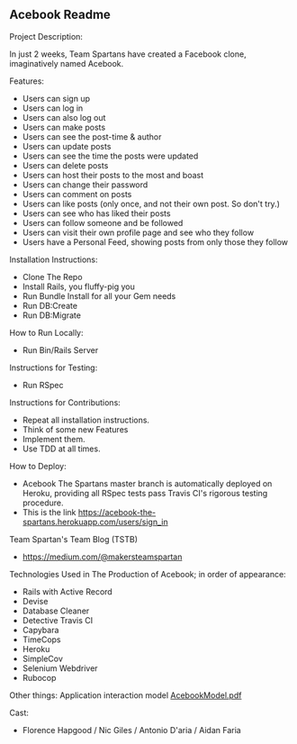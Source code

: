 
Acebook Readme
-----

Project Description:


In just 2 weeks, Team Spartans have created a Facebook clone, imaginatively named Acebook.


Features:
 - Users can sign up
 - Users can log in
 - Users can also log out
 - Users can make posts
 - Users can see the post-time & author
 - Users can update posts
 - Users can see the time the posts were updated
 - Users can delete posts
 - Users can host their posts to the most and boast
 - Users can change their password
 - Users can comment on posts
 - Users can like posts (only once, and not their own post. So don't try.)
 - Users can see who has liked their posts
 - Users can follow someone and be followed
 - Users can visit their own profile page and see who they follow
 - Users have a Personal Feed, showing posts from only those they follow


Installation Instructions:
  - Clone The Repo
  - Install Rails, you fluffy-pig you
  - Run Bundle Install for all your Gem needs
  - Run DB:Create
  - Run DB:Migrate

How to Run Locally:
  - Run Bin/Rails Server

Instructions for Testing:
  - Run RSpec
  
Instructions for Contributions:
  - Repeat all installation instructions.
  - Think of some new Features
  - Implement them.
  - Use TDD at all times.
  
How to Deploy:
  - Acebook The Spartans master branch is automatically deployed on Heroku, providing all RSpec tests pass Travis CI's rigorous testing procedure.
  - This is the link https://acebook-the-spartans.herokuapp.com/users/sign_in
 

Team Spartan's Team Blog (TSTB)
  - https://medium.com/@makersteamspartan

Technologies Used in The Production of Acebook; in order of appearance:
  - Rails with Active Record
  - Devise
  - Database Cleaner
  - Detective Travis CI
  - Capybara
  - TimeCops
  - Heroku
  - SimpleCov
  - Selenium Webdriver
  - Rubocop
  
Other things:
Application interaction model
[AcebookModel.pdf](https://github.com/makersacademy/acebook-rails-template/files/2531053/AcebookModel.pdf)

Cast:
  - Florence Hapgood / Nic Giles / Antonio D'aria / Aidan Faria

  
  

